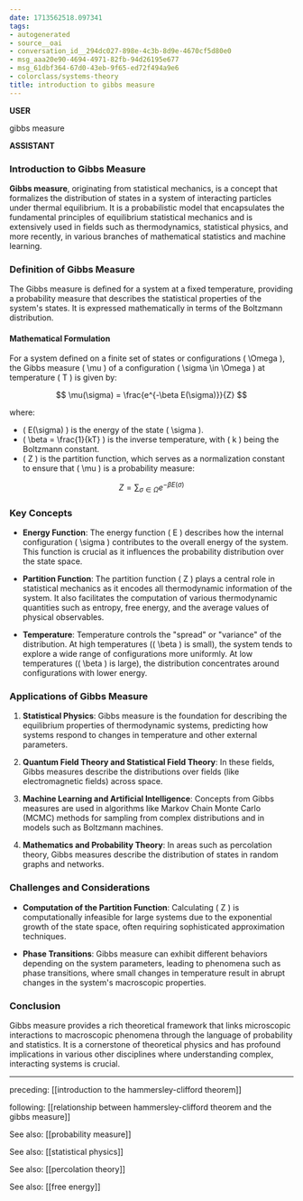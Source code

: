```yaml
---
date: 1713562518.097341
tags:
- autogenerated
- source__oai
- conversation_id__294dc027-898e-4c3b-8d9e-4670cf5d80e0
- msg_aaa20e90-4694-4971-82fb-94d26195e677
- msg_61dbf364-67d0-43eb-9f65-ed72f494a9e6
- colorclass/systems-theory
title: introduction to gibbs measure
---
```


**USER**

gibbs measure


**ASSISTANT**

### Introduction to Gibbs Measure

**Gibbs measure**, originating from statistical mechanics, is a concept that formalizes the distribution of states in a system of interacting particles under thermal equilibrium. It is a probabilistic model that encapsulates the fundamental principles of equilibrium statistical mechanics and is extensively used in fields such as thermodynamics, statistical physics, and more recently, in various branches of mathematical statistics and machine learning.

### Definition of Gibbs Measure

The Gibbs measure is defined for a system at a fixed temperature, providing a probability measure that describes the statistical properties of the system's states. It is expressed mathematically in terms of the Boltzmann distribution.

#### Mathematical Formulation

For a system defined on a finite set of states or configurations \( \Omega \), the Gibbs measure \( \mu \) of a configuration \( \sigma \in \Omega \) at temperature \( T \) is given by:

$$
\mu(\sigma) = \frac{e^{-\beta E(\sigma)}}{Z}
$$

where:
- \( E(\sigma) \) is the energy of the state \( \sigma \).
- \( \beta = \frac{1}{kT} \) is the inverse temperature, with \( k \) being the Boltzmann constant.
- \( Z \) is the partition function, which serves as a normalization constant to ensure that \( \mu \) is a probability measure:

$$
Z = \sum_{\sigma \in \Omega} e^{-\beta E(\sigma)}
$$

### Key Concepts

- **Energy Function**: The energy function \( E \) describes how the internal configuration \( \sigma \) contributes to the overall energy of the system. This function is crucial as it influences the probability distribution over the state space.
  
- **Partition Function**: The partition function \( Z \) plays a central role in statistical mechanics as it encodes all thermodynamic information of the system. It also facilitates the computation of various thermodynamic quantities such as entropy, free energy, and the average values of physical observables.

- **Temperature**: Temperature controls the "spread" or "variance" of the distribution. At high temperatures (\( \beta \) is small), the system tends to explore a wide range of configurations more uniformly. At low temperatures (\( \beta \) is large), the distribution concentrates around configurations with lower energy.

### Applications of Gibbs Measure

1. **Statistical Physics**: Gibbs measure is the foundation for describing the equilibrium properties of thermodynamic systems, predicting how systems respond to changes in temperature and other external parameters.

2. **Quantum Field Theory and Statistical Field Theory**: In these fields, Gibbs measures describe the distributions over fields (like electromagnetic fields) across space.

3. **Machine Learning and Artificial Intelligence**: Concepts from Gibbs measures are used in algorithms like Markov Chain Monte Carlo (MCMC) methods for sampling from complex distributions and in models such as Boltzmann machines.

4. **Mathematics and Probability Theory**: In areas such as percolation theory, Gibbs measures describe the distribution of states in random graphs and networks.

### Challenges and Considerations

- **Computation of the Partition Function**: Calculating \( Z \) is computationally infeasible for large systems due to the exponential growth of the state space, often requiring sophisticated approximation techniques.

- **Phase Transitions**: Gibbs measure can exhibit different behaviors depending on the system parameters, leading to phenomena such as phase transitions, where small changes in temperature result in abrupt changes in the system's macroscopic properties.

### Conclusion

Gibbs measure provides a rich theoretical framework that links microscopic interactions to macroscopic phenomena through the language of probability and statistics. It is a cornerstone of theoretical physics and has profound implications in various other disciplines where understanding complex, interacting systems is crucial.


---

preceding: [[introduction to the hammersley-clifford theorem]]  


following: [[relationship between hammersley-clifford theorem and the gibbs measure]]

See also: [[probability measure]]


See also: [[statistical physics]]


See also: [[percolation theory]]


See also: [[free energy]]